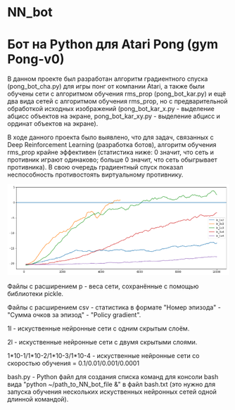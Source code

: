 # NN_bot
<h1>Бот на Python для Atari Pong (gym Pong-v0)</h1>
<p>В данном проекте был разработан алгоритм градиентного спуска (pong_bot_cha.py) для игры понг от компании Atari, а также были обучены сети с алгоритмом обучения rms_prop (pong_bot_kar.py) и ещё два вида сетей с алгоритмом обучения rms_prop, но с предварительной обработкой исходных изображений (pong_bot_kar_x.py - выделение абцисс объектов на экране, pong_bot_kar_xy.py - выделение абцисс и ординат объектов на экране).</p>
<p>В ходе данного проекта было выявлено, что для задач, связанных с Deep Reinforcement Learning (разработка ботов), алгоритм обучения rms_prop крайне эффективен (статистика ниже: 0 значит, что сеть и противник играют одинаково; больше 0 значит, что сеть обыгрывает противника). В свою очередь градиентный спуск показал неспособность противостоять виртуальному противнику.</p>
<img src="https://github.com/chaikalef/NN_bot/blob/master/images/NN_bot%20rms_prop%20stat.png"/>
<p>Файлы с расширением p - веса сети, сохранённые с помощью библиотеки pickle.</p>
<p>Файлы с расширением csv - статистика в формате "Номер эпизода" - "Сумма очков за эпизод" - "Policy gradient".</p>
<p>1l - искуственные нейронные сети с одним скрытым слоём.</p>
<p>2l - искуственные нейронные сети с двумя скрытыми слоями.</p>
<p>1*10-1/1*10-2/1*10-3/1*10-4 - искуственные нейронные сети со скоростью обучения = 0.1/0.01/0.001/0.0001</p>
<p>bash.py - Python файл для создания списка команд для консоли bash вида "python ~/path_to_NN_bot_file &" в файл bash.txt (это нужно для запуска обучения нескольких искуственных нейронных сетей одной длинной командой).</p>
